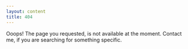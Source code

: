 ```yaml
---
layout: content
title: 404
---
```


Ooops! The page you requested, is not available at the moment.
Contact me, if you are searching for something specific.